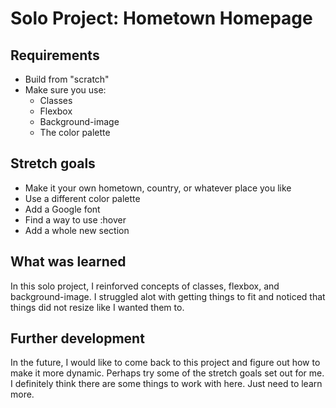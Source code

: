 # Solo Project: Hometown Homepage

## Requirements
- Build from "scratch"
- Make sure you use: 
  - Classes
  - Flexbox
  - Background-image
  - The color palette

## Stretch goals
- Make it your own hometown, country, or whatever place you like
- Use a different color palette
- Add a Google font
- Find a way to use :hover
- Add a whole new section

## What was learned
In this solo project, I reinforved concepts of classes, flexbox, and background-image. I struggled alot with getting things to fit and noticed that things did not resize like I wanted them to.

## Further development
In the future, I would like to come back to this project and figure out how to make it more dynamic. Perhaps try some of the stretch goals set out for me. I definitely think there are some things to work with here. Just need to learn more.